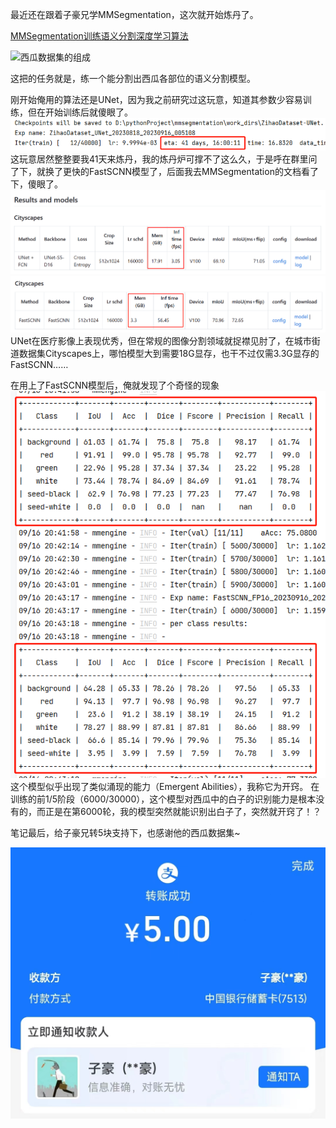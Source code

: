 
最近还在跟着子豪兄学MMSegmentation，这次就开始炼丹了。

[MMSegmentation训练语义分割深度学习算法](https://www.bilibili.com/video/BV1Ch4y1S7cX/?share_source=copy_web&vd_source=cb2a4f1f1d1664ceeb473790a3e7f1d0)

![西瓜数据集的组成](西瓜数据集demo.png)

这把的任务就是，练一个能分割出西瓜各部位的语义分割模型。

刚开始俺用的算法还是UNet，因为我之前研究过这玩意，知道其参数少容易训练，但在开始训练后就傻眼了。
![花了整整41天](41天.png)
这玩意居然整整要我41天来炼丹，我的炼丹炉可撑不了这么久，于是呼在群里问了下，就换了更快的FastSCNN模型了，后面我去MMSegmentation的文档看了下，傻眼了。
![UNet](UNet.png)
![FastSCNN](FastSCNN.png)
UNet在医疗影像上表现优秀，但在常规的图像分割领域就捉襟见肘了，在城市街道数据集Cityscapes上，哪怕模型大到需要18G显存，也干不过仅需3.3G显存的FastSCNN……


在用上了FastSCNN模型后，俺就发现了个奇怪的现象
![模型会有开窍能力](开窍.png)
这个模型似乎出现了类似涌现的能力（Emergent Abilities），我称它为开窍。
在训练的前1/5阶段（6000/30000），这个模型对西瓜中的白子的识别能力是根本没有的，而正是在第6000轮，我的模型突然就能识别出白子了，突然就开窍了！？


笔记最后，给子豪兄转5块支持下，也感谢他的西瓜数据集~

![支持子豪兄](支持.jpg)








